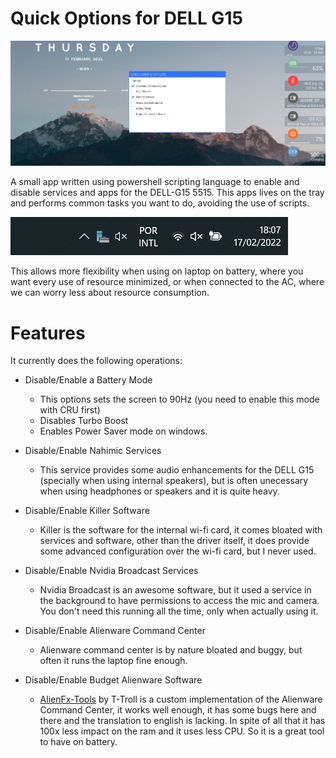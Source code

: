 # Quick Options for DELL G15

![quick-options](./quick-options.png)

A small app written using powershell scripting language to enable and disable services and apps for the DELL-G15 5515.
This apps lives on the tray and performs common tasks you want to do, avoiding the use of scripts.

![quick-options](./taskbar.png)

This allows more flexibility when using on laptop on battery, where you want every use of resource minimized, or when connected to the AC, where we can worry less about resource consumption.


# Features

It currently does the following operations:

- Disable/Enable a Battery Mode
    - This options sets the screen to 90Hz (you need to enable this mode with CRU first)
    - Disables Turbo Boost 
    - Enables Power Saver mode on windows.

- Disable/Enable Nahimic Services
    - This service provides some audio enhancements for the DELL G15 (specially when using internal speakers), but is often unecessary when using headphones or speakers and it is quite heavy.

- Disable/Enable Killer Software
    - Killer is the software for the internal wi-fi card, it comes bloated with services and software, other than the driver itself, it does provide some advanced configuration over the wi-fi card, but I never used. 

- Disable/Enable Nvidia Broadcast Services
    - Nvidia Broadcast is an awesome software, but it used a service in the background to have permissions to access the mic and camera. You don't need this running all the time, only when actually using it.

- Disable/Enable Alienware Command Center
    - Alienware command center is by nature bloated and buggy, but often it runs the laptop fine enough.

- Disable/Enable Budget Alienware Software
    - [AlienFx-Tools](https://github.com/T-Troll/alienfx-tools) by T-Troll is a custom implementation of the Alienware Command Center, it works well enough, it has some bugs here and there and the translation to english is lacking. In spite of all that it has 100x less impact on the ram and it uses less CPU. So it is a great tool to have on battery. 

